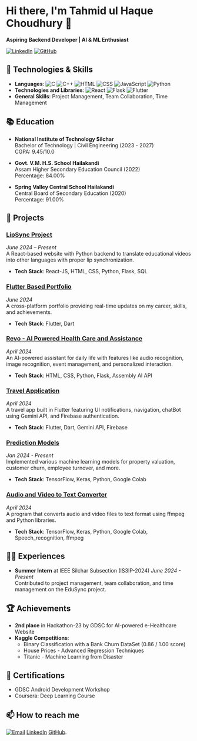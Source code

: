 # Hi there, I'm Tahmid ul Haque Choudhury 👋

**Aspiring Backend Developer | AI & ML Enthusiast**

[![LinkedIn](https://img.shields.io/badge/LinkedIn-%230077B5.svg?style=for-the-badge&logo=linkedin&logoColor=white)](https://linkedin.com/in/tahmid019/)
[![GitHub](https://img.shields.io/badge/GitHub-%23121011.svg?style=for-the-badge&logo=github&logoColor=white)](https://github.com/Tahmid019/)

## 🔧 Technologies & Skills
- **Languages**: ![C](https://img.shields.io/badge/C-%2300599C.svg?style=for-the-badge&logo=c&logoColor=white) ![C++](https://img.shields.io/badge/C++-%2300599C.svg?style=for-the-badge&logo=c%2B%2B&logoColor=white) ![HTML](https://img.shields.io/badge/HTML-%23E34F26.svg?style=for-the-badge&logo=html5&logoColor=white) ![CSS](https://img.shields.io/badge/CSS-%231572B6.svg?style=for-the-badge&logo=css3&logoColor=white) ![JavaScript](https://img.shields.io/badge/JavaScript-%23F7DF1E.svg?style=for-the-badge&logo=javascript&logoColor=black) ![Python](https://img.shields.io/badge/Python-%233776AB.svg?style=for-the-badge&logo=python&logoColor=white)
- **Technologies and Libraries**: ![React](https://img.shields.io/badge/React-%2320232a.svg?style=for-the-badge&logo=react&logoColor=%2361DAFB) ![Flask](https://img.shields.io/badge/Flask-%23000.svg?style=for-the-badge&logo=flask&logoColor=white) ![Flutter](https://img.shields.io/badge/Flutter-%2302569B.svg?style=for-the-badge&logo=flutter&logoColor=white) 
- **General Skills**: Project Management, Team Collaboration, Time Management

## 📚 Education
- **National Institute of Technology Silchar**  
  Bachelor of Technology | Civil Engineering (2023 - 2027)  
  CGPA: 9.45/10.0

- **Govt. V.M. H.S. School Hailakandi**  
  Assam Higher Secondary Education Council (2022)  
  Percentage: 84.00%

- **Spring Valley Central School Hailakandi**  
  Central Board of Secondary Education (2020)  
  Percentage: 91.00%

## 💼 Projects

### [LipSync Project](https://github.com/Tahmid019/LipSync-Project)
*June 2024 – Present*  
A React-based website with Python backend to translate educational videos into other languages with proper lip synchronization.
- **Tech Stack**: React-JS, HTML, CSS, Python, Flask, SQL

### [Flutter Based Portfolio](https://github.com/Tahmid019/Flutter-Portfolio)
*June 2024*  
A cross-platform portfolio providing real-time updates on my career, skills, and achievements.
- **Tech Stack**: Flutter, Dart

### [Revo - AI Powered Health Care and Assistance](https://github.com/Tahmid019/Revo-HealthCare)
*April 2024*  
An AI-powered assistant for daily life with features like audio recognition, image recognition, event management, and personalized interaction.
- **Tech Stack**: HTML, CSS, Python, Flask, Assembly AI API

### [Travel Application](https://github.com/Tahmid019/Travel-App)
*April 2024*  
A travel app built in Flutter featuring UI notifications, navigation, chatBot using Gemini API, and Firebase authentication.
- **Tech Stack**: Flutter, Dart, Gemini API, Firebase

### [Prediction Models](https://github.com/Tahmid019/Prediction-Models)
*Jan 2024 - Present*  
Implemented various machine learning models for property valuation, customer churn, employee turnover, and more.
- **Tech Stack**: TensorFlow, Keras, Python, Google Colab

### [Audio and Video to Text Converter](https://github.com/Tahmid019/AV-Text-Converter)
*April 2024*  
A program that converts audio and video files to text format using ffmpeg and Python libraries.
- **Tech Stack**: TensorFlow, Keras, Python, Google Colab, Speech_recognition, ffmpeg

## 👨‍💼 Experiences
- **Summer Intern** at IEEE Silchar Subsection (IS3IP-2024)
  *June 2024 - Present*  
  Contributed to project management, team collaboration, and time management on the EduSync project.

## 🏆 Achievements
- **2nd place** in Hackathon-23 by GDSC for AI-powered e-Healthcare Website
- **Kaggle Competitions**:
  - Binary Classification with a Bank Churn DataSet (0.86 / 1.00 score)
  - House Prices - Advanced Regression Techniques
  - Titanic - Machine Learning from Disaster

## 📜 Certifications
- GDSC Android Development Workshop
- Coursera: Deep Learning Course

## 📫 How to reach me
[![Email](https://img.shields.io/badge/Email-D14836?style=for-the-badge&logo=gmail&logoColor=white)](mailto:mainakdas.dev@gmail.com)
[LinkedIn](https://linkedin.com/in/tahmid019/) 
[GitHub](https://github.com/Tahmid019/).







<!--
**tech-hunter-mainak/tech-hunter-mainak** is a ✨ _special_ ✨ repository because its `README.md` (this file) appears on your GitHub profile.

Here are some ideas to get you started:

- 🔭 I’m currently working on ...
- 🌱 I’m currently learning ...
- 👯 I’m looking to collaborate on ...
- 🤔 I’m looking for help with ...
- 💬 Ask me about ...
- 📫 How to reach me: ...
- 😄 Pronouns: ...
- ⚡ Fun fact: ...
-->

